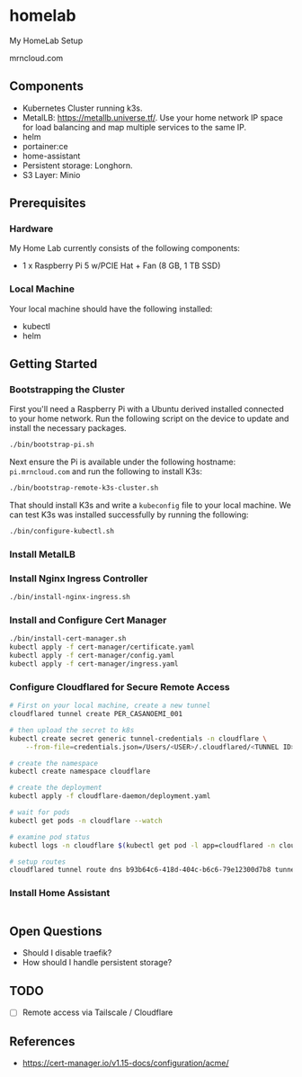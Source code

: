 # homelab
My HomeLab Setup

mrncloud.com

## Components

 * Kubernetes Cluster running k3s.
 * MetalLB: https://metallb.universe.tf/. Use your home network IP space for load balancing and map multiple services to the same IP.
 * helm
 * portainer:ce
 * home-assistant
 * Persistent storage: Longhorn.
 * S3 Layer: Minio

## Prerequisites

### Hardware

My Home Lab currently consists of the following components:

* 1 x Raspberry Pi 5 w/PCIE Hat + Fan (8 GB, 1 TB SSD)

### Local Machine

Your local machine should have the following installed:

 * kubectl
 * helm

## Getting Started

### Bootstrapping the Cluster

First you'll need a Raspberry Pi with a Ubuntu derived installed connected to your home network. Run the following
script on the device to update and install the necessary packages.

```sh
./bin/bootstrap-pi.sh
```

Next ensure the Pi is available under the following hostname: `pi.mrncloud.com` and run the following to install K3s:

```sh
./bin/bootstrap-remote-k3s-cluster.sh
```

That should install K3s and write a `kubeconfig` file to your local machine. We can test K3s was installed successfully
by running the following:

```sh
./bin/configure-kubectl.sh
```

### Install MetalLB

### Install Nginx Ingress Controller

```sh
./bin/install-nginx-ingress.sh
```

### Install and Configure Cert Manager

```sh
./bin/install-cert-manager.sh
kubectl apply -f cert-manager/certificate.yaml
kubectl apply -f cert-manager/config.yaml
kubectl apply -f cert-manager/ingress.yaml
```

### Configure Cloudflared for Secure Remote Access

```sh
# First on your local machine, create a new tunnel
cloudflared tunnel create PER_CASANOEMI_001

# then upload the secret to k8s
kubectl create secret generic tunnel-credentials -n cloudflare \
    --from-file=credentials.json=/Users/<USER>/.cloudflared/<TUNNEL ID>.json

# create the namespace
kubectl create namespace cloudflare

# create the deployment
kubectl apply -f cloudflare-daemon/deployment.yaml

# wait for pods
kubectl get pods -n cloudflare --watch

# examine pod status
kubectl logs -n cloudflare $(kubectl get pod -l app=cloudflared -n cloudflare -o jsonpath="{.items[0].metadata.name}")

# setup routes
cloudflared tunnel route dns b93b64c6-418d-404c-b6c6-79e12300d7b8 tunnel.mrncloud.com
```

### Install Home Assistant

```sh

```


## Open Questions

 * Should I disable traefik?
 * How should I handle persistent storage?

## TODO

- [ ] Remote access via Tailscale / Cloudflare

## References

 * https://cert-manager.io/v1.15-docs/configuration/acme/
